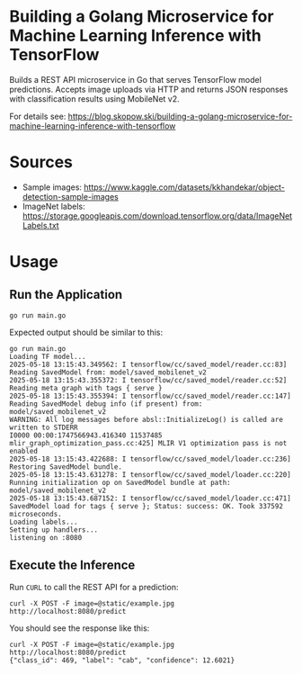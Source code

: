 # Building a Golang Microservice for Machine Learning Inference with TensorFlow

Builds a REST API microservice in Go that serves TensorFlow model predictions. Accepts image uploads via HTTP and returns JSON responses with classification results using MobileNet v2.

For details see: https://blog.skopow.ski/building-a-golang-microservice-for-machine-learning-inference-with-tensorflow

# Sources

- Sample images: https://www.kaggle.com/datasets/kkhandekar/object-detection-sample-images
- ImageNet labels: https://storage.googleapis.com/download.tensorflow.org/data/ImageNetLabels.txt

# Usage

## Run the Application

`go run main.go`

Expected output should be similar to this:
```shell
go run main.go
Loading TF model...
2025-05-18 13:15:43.349562: I tensorflow/cc/saved_model/reader.cc:83] Reading SavedModel from: model/saved_mobilenet_v2
2025-05-18 13:15:43.355372: I tensorflow/cc/saved_model/reader.cc:52] Reading meta graph with tags { serve }
2025-05-18 13:15:43.355394: I tensorflow/cc/saved_model/reader.cc:147] Reading SavedModel debug info (if present) from: model/saved_mobilenet_v2
WARNING: All log messages before absl::InitializeLog() is called are written to STDERR
I0000 00:00:1747566943.416340 11537485 mlir_graph_optimization_pass.cc:425] MLIR V1 optimization pass is not enabled
2025-05-18 13:15:43.422688: I tensorflow/cc/saved_model/loader.cc:236] Restoring SavedModel bundle.
2025-05-18 13:15:43.631278: I tensorflow/cc/saved_model/loader.cc:220] Running initialization op on SavedModel bundle at path: model/saved_mobilenet_v2
2025-05-18 13:15:43.687152: I tensorflow/cc/saved_model/loader.cc:471] SavedModel load for tags { serve }; Status: success: OK. Took 337592 microseconds.
Loading labels...
Setting up handlers...
listening on :8080
```

## Execute the Inference


Run `CURL` to call the REST API for a prediction:
```shell
curl -X POST -F image=@static/example.jpg http://localhost:8080/predict
```

You should see the response like this:
```shell
curl -X POST -F image=@static/example.jpg http://localhost:8080/predict
{"class_id": 469, "label": "cab", "confidence": 12.6021}
```
